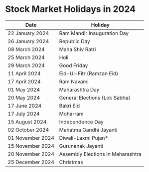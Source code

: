 # Stock Market Holidays in 2024

| Date             | Holiday                           |
|------------------|-----------------------------------|
| 22 January 2024  | Ram Mandir Inauguration Day       |
| 26 January 2024  | Republic Day                      |
| 08 March 2024    | Maha Shiv Ratri                   |
| 25 March 2024    | Holi                              |
| 29 March 2024    | Good Friday                       |
| 11 April 2024    | Eid-Ul-Fitr (Ramzan Eid)          |
| 17 April 2024    | Ram Navami                        |
| 01 May 2024      | Maharashtra Day                   |
| 20 May 2024      | General Elections (Lok Sabha)     |
| 17 June 2024     | Bakri Eid                         |
| 17 July 2024     | Moharram                          |
| 15 August 2024   | Independence Day                  |
| 02 October 2024  | Mahatma Gandhi Jayanti            |
| 01 November 2024 | Diwali-Laxmi Pujan*               |
| 15 November 2024 | Gurunanak Jayanti                 |
| 20 November 2024 | Assembly Elections in Maharashtra |
| 25 December 2024 | Christmas                         |

